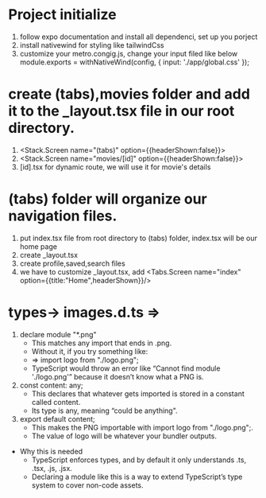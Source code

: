 # Project initialize

1. follow expo documentation and install all dependenci, set up you porject
2. install nativewind for styling like tailwindCss
3. customize your metro.congig.js, change your input filed like below
   module.exports = withNativeWind(config, { input: './app/global.css' });

# create (tabs),movies folder and add it to the \_layout.tsx file in our root directory.

1. <Stack> <Stack.Screen name="(tabs)" option={{headerShown:false}}> </Stack>
2. <Stack> <Stack.Screen name="movies/[id]" option={{headerShown:false}}> </Stack>
3. [id].tsx for dynamic route, we will use it for movie's details

# (tabs) folder will organize our navigation files.

1. put index.tsx file from root directory to (tabs) folder, index.tsx will be our home page
2. create \_layout.tsx
3. create profile,saved,search files
4. we have to customize \_layout.tsx, add <Tabs> <Tabs.Screen name="index" option={{title:"Home",headerShown}}/> </Tabs>

# types-> images.d.ts =>

1. declare module "\*.png"
   - This matches any import that ends in .png.
   - Without it, if you try something like:
   - => import logo from "./logo.png";
   - TypeScript would throw an error like “Cannot find module './logo.png'” because it doesn’t know what a PNG is.
2. const content: any;
   - This declares that whatever gets imported is stored in a constant called content.
   - Its type is any, meaning “could be anything".
3. export default content;
   - This makes the PNG importable with import logo from "./logo.png";.
   - The value of logo will be whatever your bundler outputs.

- Why this is needed
  - TypeScript enforces types, and by default it only understands .ts, .tsx, .js, .jsx.
  - Declaring a module like this is a way to extend TypeScript’s type system to cover non-code assets.

